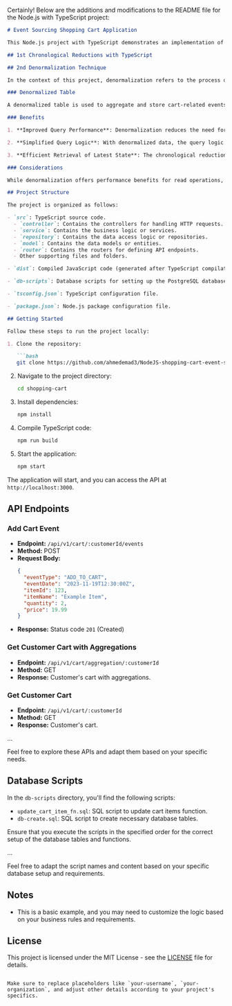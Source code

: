 Certainly! Below are the additions and modifications to the README file for the Node.js with TypeScript project:

```markdown
# Event Sourcing Shopping Cart Application

This Node.js project with TypeScript demonstrates an implementation of event sourcing for a shopping cart with a PostgreSQL database.

## 1st Chronological Reductions with TypeScript

## 2nd Denormalization Technique

In the context of this project, denormalization refers to the process of simplifying data retrieval by storing redundant copies of certain information. It is particularly useful when dealing with read-heavy workloads, as it optimizes query performance at the expense of some redundancy in the data.

### Denormalized Table

A denormalized table is used to aggregate and store cart-related events, making it easier and faster to query the current state of a shopping cart. The denormalized table is designed to reduce the need for complex joins and calculations when retrieving cart information.

### Benefits

1. **Improved Query Performance**: Denormalization reduces the need for joins and aggregations during read operations, leading to faster query execution.

2. **Simplified Query Logic**: With denormalized data, the query logic becomes simpler, as the necessary information is readily available in a single table.

3. **Efficient Retrieval of Latest State**: The chronological reduction process is facilitated by the denormalized table, enabling efficient retrieval of the latest state of a shopping cart.

### Considerations

While denormalization offers performance benefits for read operations, it comes with the trade-off of increased storage space and the need for careful management to keep redundant data consistent.

## Project Structure

The project is organized as follows:

- `src`: TypeScript source code.
  - `controller`: Contains the controllers for handling HTTP requests.
  - `service`: Contains the business logic or services.
  - `repository`: Contains the data access logic or repositories.
  - `model`: Contains the data models or entities.
  - `router`: Contains the routers for defining API endpoints.
  - Other supporting files and folders.

- `dist`: Compiled JavaScript code (generated after TypeScript compilation).

- `db-scripts`: Database scripts for setting up the PostgreSQL database.

- `tsconfig.json`: TypeScript configuration file.

- `package.json`: Node.js package configuration file.

## Getting Started

Follow these steps to run the project locally:

1. Clone the repository:

   ```bash
   git clone https://github.com/ahmedemad3/NodeJS-shopping-cart-event-sourcing.git
   ```

2. Navigate to the project directory:

   ```bash
   cd shopping-cart
   ```

3. Install dependencies:

   ```bash
   npm install
   ```

4. Compile TypeScript code:

   ```bash
   npm run build
   ```

5. Start the application:

   ```bash
   npm start
   ```

The application will start, and you can access the API at `http://localhost:3000`.

## API Endpoints

### Add Cart Event

- **Endpoint:** `/api/v1/cart/:customerId/events`
- **Method:** POST
- **Request Body:**
  ```json
  {
    "eventType": "ADD_TO_CART",
    "eventDate": "2023-11-19T12:30:00Z",
    "itemId": 123,
    "itemName": "Example Item",
    "quantity": 2,
    "price": 19.99
  }
  ```
- **Response:** Status code `201` (Created)

### Get Customer Cart with Aggregations

- **Endpoint:** `/api/v1/cart/aggregation/:customerId`
- **Method:** GET
- **Response:** Customer's cart with aggregations.

### Get Customer Cart

- **Endpoint:** `/api/v1/cart/:customerId`
- **Method:** GET
- **Response:** Customer's cart.

...

Feel free to explore these APIs and adapt them based on your specific needs.

## Database Scripts

In the `db-scripts` directory, you'll find the following scripts:

- `update_cart_item_fn.sql`: SQL script to update cart items function.
- `db-create.sql`: SQL script to create necessary database tables.

Ensure that you execute the scripts in the specified order for the correct setup of the database tables and functions.

...

Feel free to adapt the script names and content based on your specific database setup and requirements.

## Notes

- This is a basic example, and you may need to customize the logic based on your business rules and requirements.

## License

This project is licensed under the MIT License - see the [LICENSE](LICENSE) file for details.
```

Make sure to replace placeholders like `your-username`, `your-organization`, and adjust other details according to your project's specifics.
